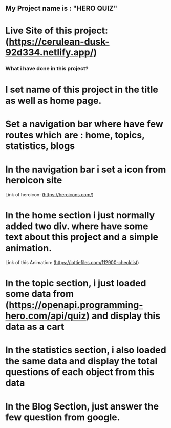 ## My Project name is : "HERO QUIZ"

# Live Site of this project: (https://cerulean-dusk-92d334.netlify.app/)

### What i have done in this project?

# I set name of this project in the title as well as home page.

# Set a navigation bar where have few routes which are : home, topics, statistics, blogs

# In the navigation bar i set a icon from heroicon site

Link of heroicon: (https://heroicons.com/)

# In the home section i just normally added two div. where have some text about this project and a simple animation.

Link of this Animation: (https://lottiefiles.com/112900-checklist)

# In the topic section, i just loaded some data from (https://openapi.programming-hero.com/api/quiz) and display this data as a cart

# In the statistics section, i also loaded the same data and display the total questions of each object from this data

# In the Blog Section, just answer the few question from google.

